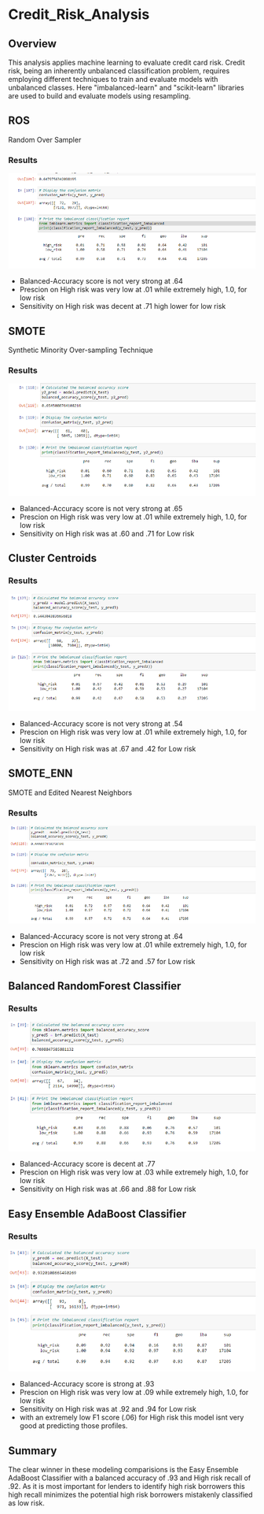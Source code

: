 # Credit_Risk_Analysis


## Overview

 This analysis applies machine learning to evaluate credit card risk. Credit risk, being an inherently unbalanced classification problem, requires employing different techniques to train and evaluate models with unbalanced classes. Here "imbalanced-learn" and "scikit-learn" libraries  are used to build and evaluate models using resampling.


## ROS
Random Over Sampler

### Results
![Alt text](ROS.PNG)

* Balanced-Accuracy score is not very strong at .64
* Prescion on High risk was very low at .01 while extremely high, 1.0, for low risk 
* Sensitivity on High risk was decent at .71 high lower for low risk


## SMOTE
Synthetic Minority Over-sampling Technique

### Results
![Alt text](SMOTE.PNG)

* Balanced-Accuracy score is not very strong at .65
* Prescion on High risk was very low at .01 while extremely high, 1.0, for low risk 
* Sensitivity on High risk was at .60 and .71 for Low risk


## Cluster Centroids

### Results
![Alt text](CC.PNG)

* Balanced-Accuracy score is not very strong at .54
* Prescion on High risk was very low at .01 while extremely high, 1.0, for low risk 
* Sensitivity on High risk was at .67 and .42 for Low risk


## SMOTE_ENN
SMOTE and Edited Nearest Neighbors

### Results
![Alt text](Smote_enn.PNG)

* Balanced-Accuracy score is not very strong at .64
* Prescion on High risk was very low at .01 while extremely high, 1.0, for low risk 
* Sensitivity on High risk was at .72 and .57 for Low risk


## Balanced RandomForest Classifier

### Results
![Alt text](BRF.PNG)

* Balanced-Accuracy score is decent at .77
* Prescion on High risk was very low at .03 while extremely high, 1.0, for low risk 
* Sensitivity on High risk was at .66 and .88 for Low risk


## Easy Ensemble AdaBoost Classifier

### Results
![Alt text](EEC.PNG)

* Balanced-Accuracy score is strong at .93
* Prescion on High risk was very low at .09 while extremely high, 1.0, for low risk 
* Sensitivity on High risk was at .92 and .94 for Low risk
* with an extremely low F1 score (.06) for High risk this model isnt very good at predicting those profiles.

## Summary

The clear winner in these modeling comparisions is the Easy Ensemble AdaBoost Classifier with a balanced accuracy of .93 and High risk recall of .92. As it is most important for lenders to identify high risk borrowers this high recall minimizes the potential high risk borrowers mistakenly classified as low risk.    

